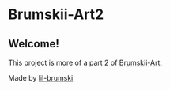 # Brumskii-Art2 

## Welcome!

This project is more of a part 2 of [Brumskii-Art](https://github.com/lil-brumski/Brumskii-Art).

Made by [lil-brumski](https://github.com/lil-brumski)